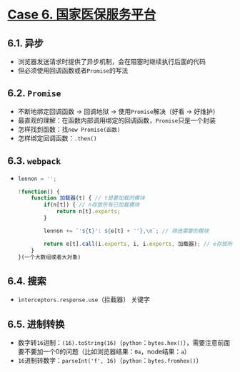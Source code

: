 # [Case 6. 国家医保服务平台](https://fuwu.nhsa.gov.cn/nationalHallSt/#/search/drug-directory)

## 6.1. 异步

- 浏览器发送请求时提供了异步机制，会在阻塞时继续执行后面的代码
- 但必须使用回调函数或者`Promise`的写法

## 6.2. `Promise`

- 不断地绑定回调函数 -> 回调地狱 -> 使用`Promise`解决（好看 -> 好维护）
- 最直观的理解：在函数内部调用绑定的回调函数，`Promise`只是一个封装
- 怎样找到函数：找`new Promise(函数)`
- 怎样绑定回调函数：`.then()`

## 6.3. `webpack`

- ```JavaScript
  lennon = '';

  !function() {
      function 加载器(t) { // t是要加载的模块
          if(n[t]) { // n存放所有已加载模块
              return n[t].exports;
          }

          lennon += `'${t}': ${e[t] + ''},\n`; // 筛选需要的模块

          return e[t].call(i.exports, i, i.exports, 加载器); // e存放所有模块
      }
  }(一个大数组或者大对象)
  ```

## 6.4. 搜索

- `interceptors.response.use`（拦截器） 关键字

## 6.5. 进制转换

- 数字转`16`进制：`(16).toString(16)`（`python`：`bytes.hex()`），需要注意前面要不要加一个0的问题（比如浏览器结果：`0a`，node结果：`a`）
- `16`进制转数字：`parseInt('f', 16)`（`python`：`bytes.fromhex()`）
